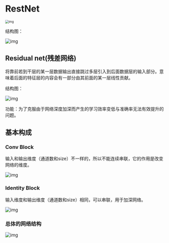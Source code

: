 # RestNet

<img src="https://imgconvert.csdnimg.cn/aHR0cHM6Ly9tbWJpei5xcGljLmNuL21tYml6X3BuZy9NR01jMlpCZjluNDJPT2ljSjhneExrdE5WZXlsSDdERnlkaFJ0WlFaZkpUUGZxejBVV3pLb2M2eHhCdll6ODgzblVyc0xpY2ljcXd1cjhNd0prclpDaFlWdy82NDA?x-oss-process=image/format,png" alt="img" style="zoom:67%;" />

结构图：

![img](https://note.youdao.com/yws/public/resource/5a7dbe1a71713c317062ddeedd97d98e/xmlnote/WEBRESOURCE422f1039d96b8bd68a80758d37d71378/4454)

## Residual net(残差网络)

将靠前若到干层的某一层数据输出直接跳过多层引入到后面数据层的输入部分。意味着后面的特征层的内容会有一部分由其前面的某一层线性贡献。

结构图：

![img](https://note.youdao.com/yws/public/resource/5a7dbe1a71713c317062ddeedd97d98e/xmlnote/2CE5A563BE904A768D4B940819240992/4458)

功能：为了克服由于网络深度加深而产生的学习效率变低与准确率无法有效提升的问题。

## 基本构成

### Conv Block

输入和输出维度（通道数和size）不一样的，所以不能连续串联，它的作用是改变网络的维度。

![img](https://note.youdao.com/yws/public/resource/5a7dbe1a71713c317062ddeedd97d98e/xmlnote/8246B59C888746A8916AAA69E992A50E/4466)

### Identity Block

输入维度和输出维度（通道数和size）相同，可以串联，用于加深网络。

![img](https://note.youdao.com/yws/public/resource/5a7dbe1a71713c317062ddeedd97d98e/xmlnote/EA4492FF979649D095C02C17A23FC35E/4468)

### 总体的网络结构

![img](https://note.youdao.com/yws/public/resource/5a7dbe1a71713c317062ddeedd97d98e/xmlnote/91C43146DDE646BD9AD37E3E5F818A3D/4471)